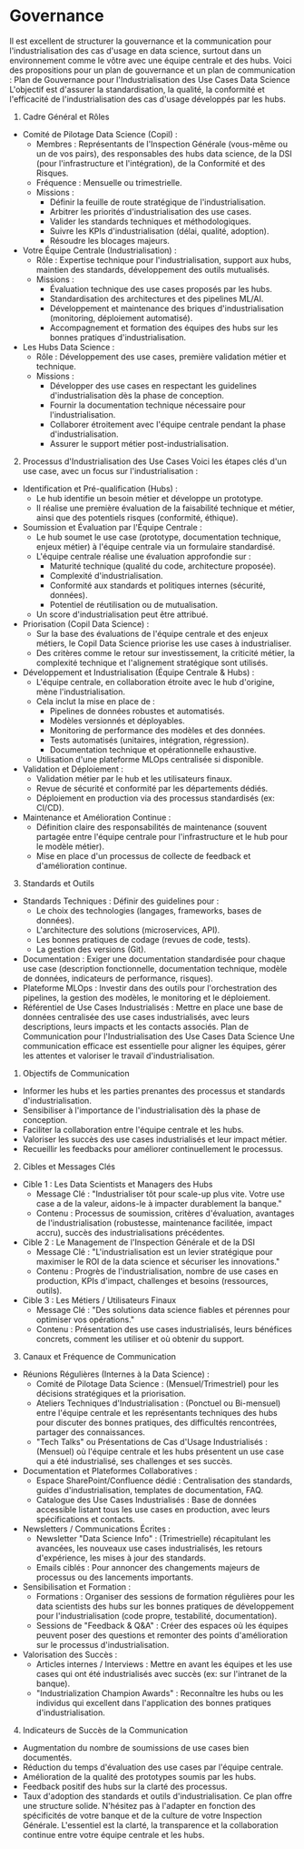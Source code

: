 # Governance
Il est excellent de structurer la gouvernance et la communication pour l'industrialisation des cas d'usage en data science, surtout dans un environnement comme le vôtre avec une équipe centrale et des hubs. Voici des propositions pour un plan de gouvernance et un plan de communication :
Plan de Gouvernance pour l'Industrialisation des Use Cases Data Science
L'objectif est d'assurer la standardisation, la qualité, la conformité et l'efficacité de l'industrialisation des cas d'usage développés par les hubs.
1. Cadre Général et Rôles
 * Comité de Pilotage Data Science (Copil) :
   * Membres : Représentants de l'Inspection Générale (vous-même ou un de vos pairs), des responsables des hubs data science, de la DSI (pour l'infrastructure et l'intégration), de la Conformité et des Risques.
   * Fréquence : Mensuelle ou trimestrielle.
   * Missions :
     * Définir la feuille de route stratégique de l'industrialisation.
     * Arbitrer les priorités d'industrialisation des use cases.
     * Valider les standards techniques et méthodologiques.
     * Suivre les KPIs d'industrialisation (délai, qualité, adoption).
     * Résoudre les blocages majeurs.
 * Votre Équipe Centrale (Industrialisation) :
   * Rôle : Expertise technique pour l'industrialisation, support aux hubs, maintien des standards, développement des outils mutualisés.
   * Missions :
     * Évaluation technique des use cases proposés par les hubs.
     * Standardisation des architectures et des pipelines ML/AI.
     * Développement et maintenance des briques d'industrialisation (monitoring, déploiement automatisé).
     * Accompagnement et formation des équipes des hubs sur les bonnes pratiques d'industrialisation.
 * Les Hubs Data Science :
   * Rôle : Développement des use cases, première validation métier et technique.
   * Missions :
     * Développer des use cases en respectant les guidelines d'industrialisation dès la phase de conception.
     * Fournir la documentation technique nécessaire pour l'industrialisation.
     * Collaborer étroitement avec l'équipe centrale pendant la phase d'industrialisation.
     * Assurer le support métier post-industrialisation.
2. Processus d'Industrialisation des Use Cases
Voici les étapes clés d'un use case, avec un focus sur l'industrialisation :
 * Identification et Pré-qualification (Hubs) :
   * Le hub identifie un besoin métier et développe un prototype.
   * Il réalise une première évaluation de la faisabilité technique et métier, ainsi que des potentiels risques (conformité, éthique).
 * Soumission et Évaluation par l'Équipe Centrale :
   * Le hub soumet le use case (prototype, documentation technique, enjeux métier) à l'équipe centrale via un formulaire standardisé.
   * L'équipe centrale réalise une évaluation approfondie sur :
     * Maturité technique (qualité du code, architecture proposée).
     * Complexité d'industrialisation.
     * Conformité aux standards et politiques internes (sécurité, données).
     * Potentiel de réutilisation ou de mutualisation.
   * Un score d'industrialisation peut être attribué.
 * Priorisation (Copil Data Science) :
   * Sur la base des évaluations de l'équipe centrale et des enjeux métiers, le Copil Data Science priorise les use cases à industrialiser.
   * Des critères comme le retour sur investissement, la criticité métier, la complexité technique et l'alignement stratégique sont utilisés.
 * Développement et Industrialisation (Équipe Centrale & Hubs) :
   * L'équipe centrale, en collaboration étroite avec le hub d'origine, mène l'industrialisation.
   * Cela inclut la mise en place de :
     * Pipelines de données robustes et automatisés.
     * Modèles versionnés et déployables.
     * Monitoring de performance des modèles et des données.
     * Tests automatisés (unitaires, intégration, régression).
     * Documentation technique et opérationnelle exhaustive.
   * Utilisation d'une plateforme MLOps centralisée si disponible.
 * Validation et Déploiement :
   * Validation métier par le hub et les utilisateurs finaux.
   * Revue de sécurité et conformité par les départements dédiés.
   * Déploiement en production via des processus standardisés (ex: CI/CD).
 * Maintenance et Amélioration Continue :
   * Définition claire des responsabilités de maintenance (souvent partagée entre l'équipe centrale pour l'infrastructure et le hub pour le modèle métier).
   * Mise en place d'un processus de collecte de feedback et d'amélioration continue.
3. Standards et Outils
 * Standards Techniques : Définir des guidelines pour :
   * Le choix des technologies (langages, frameworks, bases de données).
   * L'architecture des solutions (microservices, API).
   * Les bonnes pratiques de codage (revues de code, tests).
   * La gestion des versions (Git).
 * Documentation : Exiger une documentation standardisée pour chaque use case (description fonctionnelle, documentation technique, modèle de données, indicateurs de performance, risques).
 * Plateforme MLOps : Investir dans des outils pour l'orchestration des pipelines, la gestion des modèles, le monitoring et le déploiement.
 * Référentiel de Use Cases Industrialisés : Mettre en place une base de données centralisée des use cases industrialisés, avec leurs descriptions, leurs impacts et les contacts associés.
Plan de Communication pour l'Industrialisation des Use Cases Data Science
Une communication efficace est essentielle pour aligner les équipes, gérer les attentes et valoriser le travail d'industrialisation.
1. Objectifs de Communication
 * Informer les hubs et les parties prenantes des processus et standards d'industrialisation.
 * Sensibiliser à l'importance de l'industrialisation dès la phase de conception.
 * Faciliter la collaboration entre l'équipe centrale et les hubs.
 * Valoriser les succès des use cases industrialisés et leur impact métier.
 * Recueillir les feedbacks pour améliorer continuellement le processus.
2. Cibles et Messages Clés
 * Cible 1 : Les Data Scientists et Managers des Hubs
   * Message Clé : "Industrialiser tôt pour scale-up plus vite. Votre use case a de la valeur, aidons-le à impacter durablement la banque."
   * Contenu : Processus de soumission, critères d'évaluation, avantages de l'industrialisation (robustesse, maintenance facilitée, impact accru), succès des industrialisations précédentes.
 * Cible 2 : Le Management de l'Inspection Générale et de la DSI
   * Message Clé : "L'industrialisation est un levier stratégique pour maximiser le ROI de la data science et sécuriser les innovations."
   * Contenu : Progrès de l'industrialisation, nombre de use cases en production, KPIs d'impact, challenges et besoins (ressources, outils).
 * Cible 3 : Les Métiers / Utilisateurs Finaux
   * Message Clé : "Des solutions data science fiables et pérennes pour optimiser vos opérations."
   * Contenu : Présentation des use cases industrialisés, leurs bénéfices concrets, comment les utiliser et où obtenir du support.
3. Canaux et Fréquence de Communication
 * Réunions Régulières (Internes à la Data Science) :
   * Comité de Pilotage Data Science : (Mensuel/Trimestriel) pour les décisions stratégiques et la priorisation.
   * Ateliers Techniques d'Industrialisation : (Ponctuel ou Bi-mensuel) entre l'équipe centrale et les représentants techniques des hubs pour discuter des bonnes pratiques, des difficultés rencontrées, partager des connaissances.
   * "Tech Talks" ou Présentations de Cas d'Usage Industrialisés : (Mensuel) où l'équipe centrale et les hubs présentent un use case qui a été industrialisé, ses challenges et ses succès.
 * Documentation et Plateformes Collaboratives :
   * Espace SharePoint/Confluence dédié : Centralisation des standards, guides d'industrialisation, templates de documentation, FAQ.
   * Catalogue des Use Cases Industrialisés : Base de données accessible listant tous les use cases en production, avec leurs spécifications et contacts.
 * Newsletters / Communications Écrites :
   * Newsletter "Data Science Info" : (Trimestrielle) récapitulant les avancées, les nouveaux use cases industrialisés, les retours d'expérience, les mises à jour des standards.
   * Emails ciblés : Pour annoncer des changements majeurs de processus ou des lancements importants.
 * Sensibilisation et Formation :
   * Formations : Organiser des sessions de formation régulières pour les data scientists des hubs sur les bonnes pratiques de développement pour l'industrialisation (code propre, testabilité, documentation).
   * Sessions de "Feedback & Q&A" : Créer des espaces où les équipes peuvent poser des questions et remonter des points d'amélioration sur le processus d'industrialisation.
 * Valorisation des Succès :
   * Articles internes / Interviews : Mettre en avant les équipes et les use cases qui ont été industrialisés avec succès (ex: sur l'intranet de la banque).
   * "Industrialization Champion Awards" : Reconnaître les hubs ou les individus qui excellent dans l'application des bonnes pratiques d'industrialisation.
4. Indicateurs de Succès de la Communication
 * Augmentation du nombre de soumissions de use cases bien documentés.
 * Réduction du temps d'évaluation des use cases par l'équipe centrale.
 * Amélioration de la qualité des prototypes soumis par les hubs.
 * Feedback positif des hubs sur la clarté des processus.
 * Taux d'adoption des standards et outils d'industrialisation.
Ce plan offre une structure solide. N'hésitez pas à l'adapter en fonction des spécificités de votre banque et de la culture de votre Inspection Générale. L'essentiel est la clarté, la transparence et la collaboration continue entre votre équipe centrale et les hubs.
